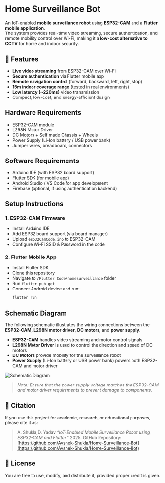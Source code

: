 # Home Surveillance Bot  

An IoT-enabled **mobile surveillance robot** using **ESP32-CAM** and a **Flutter mobile application**.  
The system provides real-time video streaming, secure authentication, and remote mobility control over Wi-Fi, making it a **low-cost alternative to CCTV** for home and indoor security.  


## 📌 Features  

- **Live video streaming** from ESP32-CAM over Wi-Fi  
- **Secure authentication** via Flutter mobile app  
- **Remote navigation control** (forward, backward, left, right, stop)  
- **15m indoor coverage range** (tested in real environments)  
- **Low latency (~220ms)** video transmission  
- Compact, low-cost, and energy-efficient design  


## Hardware Requirements  

- ESP32-CAM module  
- L298N Motor Driver  
- DC Motors + Self made Chassis + Wheels  
- Power Supply (Li-Ion battery / USB power bank)  
- Jumper wires, breadboard, connectors  


## Software Requirements  

- Arduino IDE (with ESP32 board support)  
- Flutter SDK (for mobile app)  
- Android Studio / VS Code for app development  
- Firebase (optional, if using authentication backend)  


## Setup Instructions  

### 1. **ESP32-CAM Firmware**  
- Install Arduino IDE  
- Add ESP32 board support (via board manager)  
- Upload `esp32CamCode.ino` to ESP32-CAM  
- Configure Wi-Fi SSID & Password in the code  

### 2. **Flutter Mobile App**  
- Install Flutter SDK  
- Clone this repository  
- Navigate to `/Flutter Code/homesurveillance` folder  
- Run `flutter pub get`  
- Connect Android device and run:  
  ```bash
  flutter run

 ## Schematic Diagram  

The following schematic illustrates the wiring connections between the **ESP32-CAM**, **L298N motor driver**, **DC motors**, and **power supply**.  

- **ESP32-CAM** handles video streaming and motor control signals  
- **L298N Motor Driver** is used to control the direction and speed of DC motors  
- **DC Motors** provide mobility for the surveillance robot  
- **Power Supply** (Li-Ion battery or USB power bank) powers both ESP32-CAM and motor driver  

![Schematic Diagram](docs/schematic.png)  

> *Note: Ensure that the power supply voltage matches the ESP32-CAM and motor driver requirements to prevent damage to components.*  

## 📜 Citation  

If you use this project for academic, research, or educational purposes, please cite it as:  

> A. Shukla,D. Yadav *“IoT-Enabled Mobile Surveillance Robot using ESP32-CAM and Flutter,”* 2025. GitHub Repository: [https://github.com/Avshek-Shukla/Home-Surveillance-Bot](https://github.com/Avshek-Shukla/Home-Surveillance-Bot)

## 📄 License  

You are free to use, modify, and distribute it, provided proper credit is given.  



